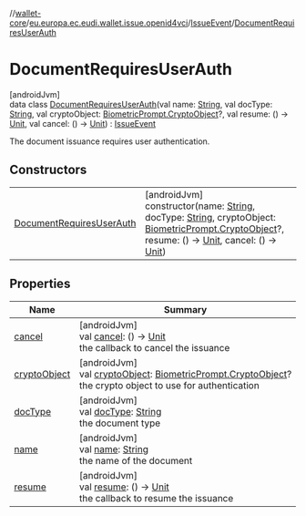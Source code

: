 //[wallet-core](../../../../index.md)/[eu.europa.ec.eudi.wallet.issue.openid4vci](../../index.md)/[IssueEvent](../index.md)/[DocumentRequiresUserAuth](index.md)

# DocumentRequiresUserAuth

[androidJvm]\
data class [DocumentRequiresUserAuth](index.md)(val
name: [String](https://kotlinlang.org/api/latest/jvm/stdlib/kotlin/-string/index.html), val
docType: [String](https://kotlinlang.org/api/latest/jvm/stdlib/kotlin/-string/index.html), val
cryptoObject: [BiometricPrompt.CryptoObject](https://developer.android.com/reference/kotlin/androidx/biometric/BiometricPrompt.CryptoObject.html)?,
val resume: () -&gt; [Unit](https://kotlinlang.org/api/latest/jvm/stdlib/kotlin/-unit/index.html), val cancel: ()
-&gt; [Unit](https://kotlinlang.org/api/latest/jvm/stdlib/kotlin/-unit/index.html)) : [IssueEvent](../index.md)

The document issuance requires user authentication.

## Constructors

|                                                             |                                                                                                                                                                                                                                                                                                                                                                                                                                                                                                                                                                  |
|-------------------------------------------------------------|------------------------------------------------------------------------------------------------------------------------------------------------------------------------------------------------------------------------------------------------------------------------------------------------------------------------------------------------------------------------------------------------------------------------------------------------------------------------------------------------------------------------------------------------------------------|
| [DocumentRequiresUserAuth](-document-requires-user-auth.md) | [androidJvm]<br>constructor(name: [String](https://kotlinlang.org/api/latest/jvm/stdlib/kotlin/-string/index.html), docType: [String](https://kotlinlang.org/api/latest/jvm/stdlib/kotlin/-string/index.html), cryptoObject: [BiometricPrompt.CryptoObject](https://developer.android.com/reference/kotlin/androidx/biometric/BiometricPrompt.CryptoObject.html)?, resume: () -&gt; [Unit](https://kotlinlang.org/api/latest/jvm/stdlib/kotlin/-unit/index.html), cancel: () -&gt; [Unit](https://kotlinlang.org/api/latest/jvm/stdlib/kotlin/-unit/index.html)) |

## Properties

| Name                             | Summary                                                                                                                                                                                                                                   |
|----------------------------------|-------------------------------------------------------------------------------------------------------------------------------------------------------------------------------------------------------------------------------------------|
| [cancel](cancel.md)              | [androidJvm]<br>val [cancel](cancel.md): () -&gt; [Unit](https://kotlinlang.org/api/latest/jvm/stdlib/kotlin/-unit/index.html)<br>the callback to cancel the issuance                                                                     |
| [cryptoObject](crypto-object.md) | [androidJvm]<br>val [cryptoObject](crypto-object.md): [BiometricPrompt.CryptoObject](https://developer.android.com/reference/kotlin/androidx/biometric/BiometricPrompt.CryptoObject.html)?<br>the crypto object to use for authentication |
| [docType](doc-type.md)           | [androidJvm]<br>val [docType](doc-type.md): [String](https://kotlinlang.org/api/latest/jvm/stdlib/kotlin/-string/index.html)<br>the document type                                                                                         |
| [name](name.md)                  | [androidJvm]<br>val [name](name.md): [String](https://kotlinlang.org/api/latest/jvm/stdlib/kotlin/-string/index.html)<br>the name of the document                                                                                         |
| [resume](resume.md)              | [androidJvm]<br>val [resume](resume.md): () -&gt; [Unit](https://kotlinlang.org/api/latest/jvm/stdlib/kotlin/-unit/index.html)<br>the callback to resume the issuance                                                                     |
